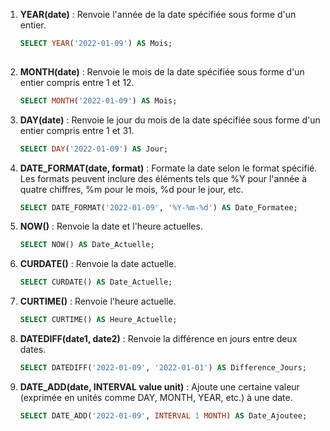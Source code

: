 1. **YEAR(date)** : Renvoie l'année de la date spécifiée sous forme d'un entier.

   ```sql
   SELECT YEAR('2022-01-09') AS Mois;
  

2. **MONTH(date)** : Renvoie le mois de la date spécifiée sous forme d'un entier compris entre 1 et 12.

   ```sql
   SELECT MONTH('2022-01-09') AS Mois;
   ```

3. **DAY(date)** : Renvoie le jour du mois de la date spécifiée sous forme d'un entier compris entre 1 et 31.

   ```sql
   SELECT DAY('2022-01-09') AS Jour;
   ```

4. **DATE_FORMAT(date, format)** : Formate la date selon le format spécifié. Les formats peuvent inclure des éléments tels que %Y pour l'année à quatre chiffres, %m pour le mois, %d pour le jour, etc.

   ```sql
   SELECT DATE_FORMAT('2022-01-09', '%Y-%m-%d') AS Date_Formatee;
   ```

5. **NOW()** : Renvoie la date et l'heure actuelles.

   ```sql
   SELECT NOW() AS Date_Actuelle;
   ```

6. **CURDATE()** : Renvoie la date actuelle.

   ```sql
   SELECT CURDATE() AS Date_Actuelle;
   ```

7. **CURTIME()** : Renvoie l'heure actuelle.

   ```sql
   SELECT CURTIME() AS Heure_Actuelle;
   ```

8. **DATEDIFF(date1, date2)** : Renvoie la différence en jours entre deux dates.

   ```sql
   SELECT DATEDIFF('2022-01-09', '2022-01-01') AS Difference_Jours;
   ```

9. **DATE_ADD(date, INTERVAL value unit)** : Ajoute une certaine valeur (exprimée en unités comme DAY, MONTH, YEAR, etc.) à une date.

   ```sql
   SELECT DATE_ADD('2022-01-09', INTERVAL 1 MONTH) AS Date_Ajoutee;
   ```